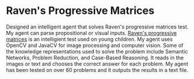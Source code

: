 # Raven's Progressive Matrices
Designed an intelligent agent that solves Raven's progressive matrices test. My agent can parse propositional or visual inputs. [Raven's progressive matrices](http://en.wikipedia.org/wiki/Raven's_Progressive_Matrices) is an intelligient test used on young children. My agent uses OpenCV and JavaCV for image processing and computer vision. Some of the knowledge representations used to solve the problem include Semantic Networks, Problem Reduction, and Case-Based Reasoning. It reads in the images or text and chooses the correct answer for each problem. My agent has been tested on over 60 problems and it outputs the results in a text file. 
